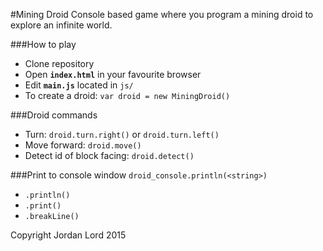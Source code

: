 #Mining Droid
Console based game where you program a mining droid to explore an infinite world.

###How to play
- Clone repository
- Open **`index.html`** in your favourite browser
- Edit **`main.js`** located in `js/`
- To create a droid: `var droid = new MiningDroid()`

###Droid commands
- Turn: `droid.turn.right()` or `droid.turn.left()`
- Move forward: `droid.move()`
- Detect id of block facing: `droid.detect()`

###Print to console window
`droid_console.println(<string>)`
- `.println()`
- `.print()`
- `.breakLine()`


Copyright Jordan Lord 2015
